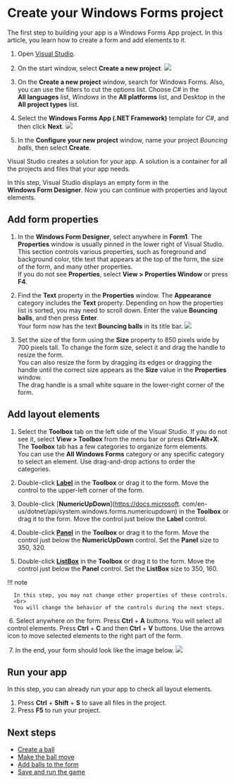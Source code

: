 
# Create your Windows Forms project

The first step to building your app is a Windows Forms App project.
In this article, you learn how to create a form and add elements to it.

1. Open [Visual Studio](https://visualstudio.microsoft.com/vs/).

2. On the start window, select **Create&nbsp;a&nbsp;new&nbsp;project**.
   ![](/assets/images/create-a-project1.png)

3. On the **Create&nbsp;a&nbsp;new&nbsp;project** window,
   search for Windows Forms.
   Also, you can use the filters to cut the options list. Choose _C#_ in the **All&nbsp;languages** list,
   _Windows_ in the **All&nbsp;platforms** list,
   and Desktop in the **All&nbsp;project&nbsp;types** list.

5. Select the **Windows&nbsp;Forms&nbsp;App&nbsp;(.NET&nbsp;Framework)**
   template for _C#_, and then click **Next**.
![](/assets/images/create-a-project2.png)

6. In the **Configure your new project** window, name your project _Bouncing 
   balls_, then select **Create**.

<!--![](/Users/exebeeche/sources/c-sharp-tutorial-1/img/create-a-project3.
png)-->

Visual Studio creates a solution for your app.
A solution is a container for all the projects and files that your app needs.

In this step,
Visual Studio displays an empty form in the **Windows&nbsp;Form&nbsp;Designer**.
Now you can continue with properties and layout elements.

## Add form properties

1. In the **Windows&nbsp;Form&nbsp;Designer**, select anywhere in **Form1**.
   The **Properties** window is usually pinned in the lower right of Visual 
   Studio.
   <br>
   This section controls various properties, such as foreground and 
   background color, title text that appears at the top of the form, the 
   size of the form, and many other properties.
   <br>
   If you do not see **Properties**,
   select **View&nbsp;>&nbsp;Properties&nbsp;Window** or press **F4**.

2. Find the **Text** property in the **Properties** window. The **Appearance** category includes the **Text** property. Depending on how the properties list is sorted, you may need to scroll down. Enter the value **Bouncing balls**, and then press **Enter**.
   <br>
   Your form now has the text **Bouncing balls** in its title bar.
   ![](/assets/images/form-settings1.png)

3. Set the size of the form using the **Size** property to 850 pixels wide by 700 pixels tall. To change the form size, select it and drag the handle to resize the form.
   <br>
   You can also resize the form by dragging its edges or dragging the handle 
   until the correct size appears as the **Size** value in the **Properties** window.
   <br>
   The drag handle is a small white square in the lower-right corner of the form.

## Add layout elements

1. Select the **Toolbox** tab on the left side of the Visual Studio.
   If you do not see it,
   select **View&nbsp;>&nbsp;Toolbox** from the menu bar or press 
   **Ctrl+Alt+X**.
   The **Toolbox** tab has a few categories to organize form 
   elements. 
   <br>
   You can use the **All Windows Forms** category or any specific 
   category to select an element. Use drag-and-drop actions to order the 
   categories.

2. Double-click [**Label**](https://docs.microsoft.com/en-us/dotnet/api/system.windows.forms.label) in the **Toolbox** or drag it to the form. Move the control to the upper-left corner of the form.

3. Double-click [**NumericUpDown**](https://docs.microsoft.
   com/en-us/dotnet/api/system.windows.forms.numericupdown) in the 
   **Toolbox** or drag it to the form. Move the control just below the 
   **Label** control.

4. Double-click [**Panel**](https://docs.microsoft.com/en-us/dotnet/api/system.windows.forms.panel) in the **Toolbox** or drag it to the form. Move the control just below the **NumericUpDown** control. Set the **Panel** size to 350, 320.

5. Double-click [**ListBox**](https://docs.microsoft.com/en-us/dotnet/api/system.windows.forms.listbox) in the **Toolbox** or drag it to the form. Move the control just below the **Panel** control. Set the **ListBox** size to 350, 160.

!!! note

      In this step, you may not change other properties of these controls.
      <br>
      You will change the behavior of the controls during the next steps.

&nbsp;6. Select anywhere on the form.
   Press **Ctrl**&nbsp;+&nbsp;**A** buttons. You will select all control elements.
   Press **Ctrl**&nbsp;+&nbsp;**C** and then **Ctrl**&nbsp;+&nbsp;**V** buttons.
   Use the arrows icon to move selected elements to the right part of the form.

&nbsp;7. In the end, your form should look like the image below.
   ![](/assets/images/layout.png)

## Run your app

In this step, you can already run your app to check all layout elements.

1. Press **Ctrl**&nbsp;+&nbsp;**Shift**&nbsp;+&nbsp;**S** to save all files in the project.
2. Press **F5** to run your project.

## Next steps

- [Create a ball](create-a-ball.md)
- [Make the ball move](make-the-ball-move.md)
- [Add balls to the form](add-balls-to-the-form.md)
- [Save and run the game](save-and-run-the-game.md)
